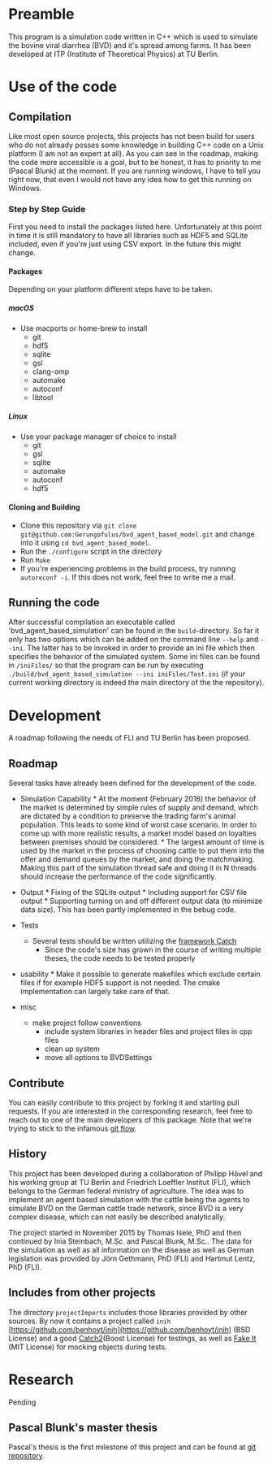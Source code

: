 # Preamble
This program is a simulation code written in C++ which is used to simulate the bovine viral diarrhea (BVD) and it's spread among farms. It has been developed at ITP (Institute of Theoretical Physics) at TU Berlin.

# Use of the code
## Compilation
Like most open source projects, this projects has not been build for users who do not already posses some knowledge in building C++ code on a Unix platform (I am not an expert at all). As you can see in the roadmap, making the code more accessible is a goal, but to be honest, it has to priority to me (Pascal Blunk) at the moment. If you are running windows, I have to tell you right now, that even I would not have any idea how to get this running on Windows. 
### Step by Step Guide
First you need to install the packages listed here. Unfortunately at this point in time it is still mandatory to have all libraries such as HDF5 and SQLite included, even if you're just using CSV export. In the future this might change. 
#### Packages
Depending on your platform different steps have to be taken.
##### macOS
* Use macports or home-brew to install
	* git
	* hdf5 
	* sqlite
	* gsl
	* clang-omp	
	* automake
	* autoconf
	* libtool

##### Linux
* Use your package manager of choice to install 
	* git
	* gsl
	* sqlite
	* automake
	* autoconf
	* hdf5
#### Cloning and Building
* Clone this repository via `git clone git@github.com:Gerungofulus/bvd_agent_based_model.git` and change into it using `cd bvd_agent_based_model`.
* Run the `./configure` script in the directory
* Run `Make`
* If you're experiencing problems in the build process, try running `autoreconf -i`. If this does not work, feel free to write me a mail.

## Running the code
After successful compilation an executable called 'bvd_agent_based_simulation' can be found in the `build`-directory. So far it only has two options which can be added on the command line `--help` and `--ini`. The latter has to be invoked in order to provide an ini file which then specifies the behavior of the simulated system. Some ini files can be found in `/iniFiles/` so that the program can be run by executing `./build/bvd_agent_based_simulation --ini iniFiles/Test.ini` (if your current working directory is indeed the main directory of the the repository).

# Development
A roadmap following the needs of FLI and TU Berlin has been proposed. 
## Roadmap
Several tasks have already been defined for the development of the code.

* Simulation Capability
	  * At the moment (February 2018) the behavior of the market is determined by simple rules of supply and demand, which are dictated by a condition to preserve the trading farm's animal population. This leads to some kind of worst case scenario. In order to come up with more realistic results, a market model based on loyalties between premises should be considered.
	  * The largest amount of time is used by the market in the process of choosing cattle to put them into the offer and demand queues by the market, and doing the matchmaking. Making this part of the simulation thread safe and doing it in N threads should increase the performance of the code significantly.
* Output
	  * Fixing of the SQLite output 
	  * Including support for CSV file output
	  * Supporting turning on and off different output data (to minimize data size). This has been partly implemented in the bebug code.
* Tests
	* Several tests should be written utilizing the [framework Catch](https://github.com/philsquared/Catch)
	  * Since the code's size has grown in the course of writing multiple theses, the code needs to be tested properly
* usability 
	  * Make it possible to generate makefiles which exclude certain files if for example HDF5 support is not needed. The cmake implementation can largely take care of that.

* misc
	* make project follow conventions 
		* include system libraries in header files and project files in cpp files
		* clean up system
		* move all options to BVDSettings
  

## Contribute
You can easily contribute to this project by forking it and starting pull requests. If you are interested in the corresponding research, feel free to reach out to one of the main developers of this package. Note that we're trying to stick to the infamous [git flow](https://danielkummer.github.io/git-flow-cheatsheet/). 

## History
This project has been developed during a collaboration of Philipp Hövel and his working group at TU Berlin and Friedrich Loeffler Institut (FLI), which belongs to the German federal ministry of agriculture. The idea was to implement an agent based simulation with the cattle being the agents to simulate BVD on the German cattle trade network, since BVD is a very complex disease, which can not easily be described analytically. 

The project started in November 2015 by Thomas Isele, PhD and then continued by Inia Steinbach, M.Sc. and Pascal Blunk, M.Sc.. The data for the simulation as well as all information on the disease as well as German legislation was provided by Jörn Gethmann, PhD (FLI) and Hartmut Lentz, PhD (FLI).


## Includes from other projects
The directory `projectImports` includes those libraries provided by other sources. By now it contains a project called `inih` [https://github.com/benhoyt/inih](https://github.com/benhoyt/inih) (BSD License) and a good [Catch2](https://github.com/catchorg/Catch2)(Boost License) for testings, as well as [Fake It](https://github.com/eranpeer/FakeIt) (MIT License) for mocking objects during tests.

# Research 
Pending

## Pascal Blunk's master thesis
Pascal's thesis is the first milestone of this project and can be found at [git repository](https://github.com/Gerungofulus/Masterarbeit/settings).
